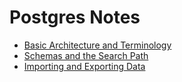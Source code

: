 # Postgres Notes

- [Basic Architecture and Terminology](./1-basic-architecture-and-terminology.md)
- [Schemas and the Search Path](./2-schemas-and-the-search-path.md)
- [Importing and Exporting Data](./3-importing-and-exporting-data.md)
